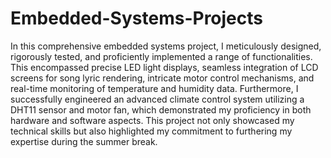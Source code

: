 # Embedded-Systems-Projects

In this comprehensive embedded systems project, I meticulously designed, rigorously tested, and proficiently implemented a range of functionalities. This encompassed precise LED light displays, seamless integration of LCD screens for song lyric rendering, intricate motor control mechanisms, and real-time monitoring of temperature and humidity data. Furthermore, I successfully engineered an advanced climate control system utilizing a DHT11 sensor and motor fan, which demonstrated my proficiency in both hardware and software aspects. This project not only showcased my technical skills but also highlighted my commitment to furthering my expertise during the summer break.

